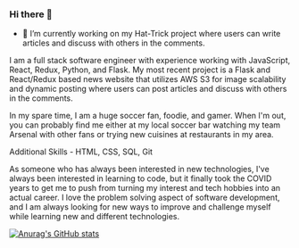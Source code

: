 ### Hi there 👋

- 🔭 I’m currently working on my Hat-Trick project where users can write articles and discuss with others in the comments.

I am a full stack software engineer with experience working with JavaScript, React, Redux, Python, and Flask. My most recent project is a Flask and React/Redux based news website that utilizes AWS S3 for image scalability and dynamic posting where users can post articles and discuss with others in the comments.

In my spare time, I am a huge soccer fan, foodie, and gamer. When I'm out, you can probably find me either at my local soccer bar watching my team Arsenal with other fans or trying new cuisines at restaurants in my area.

Additional Skills - HTML, CSS, SQL, Git

As someone who has always been interested in new technologies, I've always been interested in learning to code, but it finally took the COVID years to get me to push from turning my interest and tech hobbies into an actual career. I love the problem solving aspect of software development, and I am always looking for new ways to improve and challenge myself while learning new and different technologies.

[![Anurag's GitHub stats](https://github-readme-stats.vercel.app/api?username=bson18)](https://github.com/anuraghazra/github-readme-stats)
<!--
**bson18/bson18** is a ✨ _special_ ✨ repository because its `README.md` (this file) appears on your GitHub profile.

Here are some ideas to get you started:

- 🔭 I’m currently working on ...
- 🌱 I’m currently learning ...
- 👯 I’m looking to collaborate on ...
- 🤔 I’m looking for help with ...
- 💬 Ask me about ...
- 📫 How to reach me: ...
- 😄 Pronouns: ...
- ⚡ Fun fact: ...
-->

